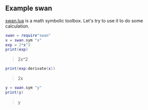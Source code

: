 ## Example swan

[swan.lua](https://github.com/jbyuki/swan.lua) is a math symbolic toolbox. Let's try
to use it to do some calculation.

```lua
swan = require"swan"
x = swan.sym "x"
exp = 2*x^2
print(exp)
```
> 2x^2

```lua
print(exp:derivate(x))
```
> 2x

```lua
y = swan.sym "y"
print(y)
```
> y
